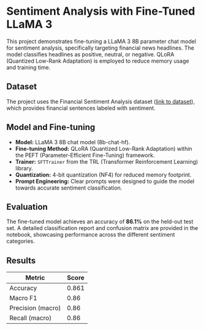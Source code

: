 # Sentiment Analysis with Fine-Tuned LLaMA 3

This project demonstrates fine-tuning a LLaMA 3 8B parameter chat model for sentiment analysis, specifically targeting financial news headlines. The model classifies headlines as positive, neutral, or negative.  QLoRA (Quantized Low-Rank Adaptation) is employed to reduce memory usage and training time.

## Dataset

The project uses the Financial Sentiment Analysis dataset ([link to dataset](https://www.kaggle.com/datasets/sbhatti/financial-sentiment-analysis)), which provides financial sentences labeled with sentiment.

## Model and Fine-tuning

* **Model:** LLaMA 3 8B chat model (8b-chat-hf).
* **Fine-tuning Method:** QLoRA (Quantized Low-Rank Adaptation) within the PEFT (Parameter-Efficient Fine-Tuning) framework.
* **Trainer:** `SFTTrainer` from the TRL (Transformer Reinforcement Learning) library.
* **Quantization:** 4-bit quantization (NF4) for reduced memory footprint.
* **Prompt Engineering:** Clear prompts were designed to guide the model towards accurate sentiment classification.

## Evaluation

The fine-tuned model achieves an accuracy of **86.1%** on the held-out test set.  A detailed classification report and confusion matrix are provided in the notebook, showcasing performance across the different sentiment categories.


## Results

| Metric        | Score |
|----------------|-------|
| Accuracy      | 0.861 |
| Macro F1      | 0.86  |
| Precision (macro) | 0.86 |
| Recall (macro)  | 0.86  |

